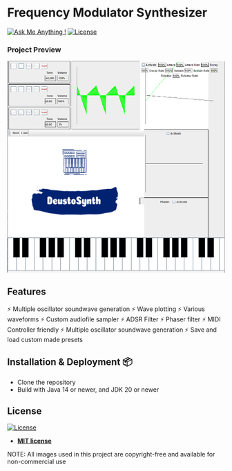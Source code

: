 # Frequency Modulator Synthesizer

[![Ask Me Anything !](https://img.shields.io/badge/ask%20me-linkedin-1abc9c.svg)](https://www.linkedin.com/in/diegorr/)
[![License](http://img.shields.io/:license-mit-blue.svg?style=flat-square)](http://badges.mit-license.org)

### Project Preview
<img src="Showcase/Showcase.png" width="900">

## Features 
⚡️ Multiple oscillator soundwave generation
⚡️ Wave plotting
⚡️ Various waveforms
⚡️ Custom audiofile sampler
⚡️ ADSR Filter
⚡️ Phaser filter
⚡️ MIDI Controller friendly
⚡️ Multiple oscillator soundwave generation
⚡️ Save and load custom made presets

## Installation & Deployment 📦
- Clone the repository
- Build with Java 14 or newer, and JDK 20 or newer

## License
[![License](http://img.shields.io/:license-mit-blue.svg?style=flat-square)](http://badges.mit-license.org)

- **[MIT license](http://opensource.org/licenses/mit-license.php)**

NOTE: All images used in this project are copyright-free and available for non-commercial use
